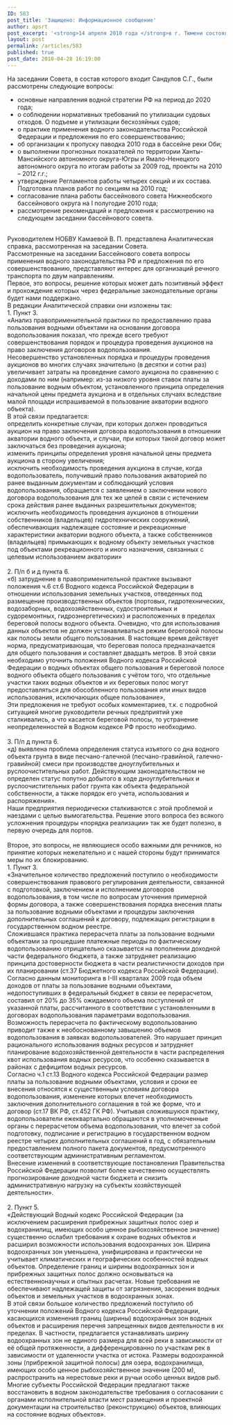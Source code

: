 ```yaml
---
ID: 583
post_title: 'Защищено: Информационное сообщение'
author: apsrt
post_excerpt: '<strong>14 апреля 2010 года </strong>в г. Тюмени состоялось второе заседание бассейнового совета Нижнеобского бассейнового округа, в работе которого принял участие генеральный директор ОАО «Северречфлот»,  член Совета АПСРТ Сандулов С.Г.'
layout: post
permalink: /articles/583
published: true
post_date: 2010-04-28 16:19:00
---
```

На заседании Совета, в состав которого входит Сандулов С.Г.,  были рассмотрены следующие вопросы:<br />
- основные направления водной стратегии РФ на период до 2020 года;<br />
- о соблюдении нормативных требований по утилизации судовых отходов. О подъеме и утилизации бесхозяйных судов;<br />
- о практике применения водного законодательства Российской Федерации и предложения по его совершенствованию;<br />
- об организации к пропуску  паводка 2010 года в бассейне реки Оби;<br />
- о выполнении прогнозных показателей по территории Ханты-Мансийского автономного округа-Югры и Ямало-Ненецкого автономного округа по итогам работы за 2009 год, проекты на 2010 – 2012 г.г.;<br />
- утверждение Регламентов работы четырех секций и их состава. Подготовка планов работ по секциям на 2010 год;<br />
- согласование плана работы бассейнового совета Нижнеобского бассейнового округа на I полугодие 2010 года;<br />
- рассмотрение рекомендаций и предложения к рассмотрению на следующем заседании бассейнового совета.<br />
<br />
Руководителем НОБВУ Камаевой В. П. представлена Аналитическая  справка, рассмотренная на заседании Совета.<br />
Рассмотренные на заседании Бассейнового совета вопросы применения водного законодательства РФ и предложения по его совершенствованию, представляют интерес для организаций речного транспорта по двум направлениям.<br />
Первое, это вопросы, решение которых может дать позитивный эффект и прохождение которых через федеральные законодательные органы будет нами поддержано.<br />
В редакции Аналитической справки они изложены так:<br />
1. Пункт 3.  <br />
«Анализ правоприменительной практики по предоставлению права пользования водными объектами на основании договора водопользования показал, что прежде всего требуют совершенствования порядок и процедура проведения аукционов на право заключения договоров водопользования.<br />
Несовершенство установленных порядка и процедуры проведения аукционов во многих случаях значительно (в десятки и сотни раз) увеличивает затраты на проведение самого аукциона по сравнению с доходами по ним (например:  из-за низкого уровня ставок платы за пользование водным объектом, установленного принципа определения начальной цены предмета аукциона и в отдельных случаях вследствие малой площади испрашиваемой в пользование акватории водного объекта).<br />
В этой связи предлагается:<br />
         определить конкретные случаи, при которых должен проводиться аукцион на право заключения договора водопользования в отношении акватории водного объекта, и случаи, при которых такой договор может заключаться без проведения аукциона; <br />
         изменить принципы  определения уровня начальной цены предмета  аукциона в сторону увеличения; <br />
         исключить необходимость проведения аукциона в случае, когда водопользователь, получивший право пользования акваторией по ранее выданным документам и соблюдающий условия водопользования, обращается с заявлением о заключении нового договора водопользования для тех  же целей в связи с истечением срока действия ранее выданных разрешительных документов;<br />
  исключить необходимость проведения аукционов в отношении собственников (владельцев) гидротехнических сооружений, обеспечивающих надлежащее состояние и рекреационные характеристики акватории водного объекта, а также собственников  (владельцев) примыкающих к водному объекту земельных участков под объектами рекреационного и иного назначения, связанных с целевым использованием акватории»<br />
<br />
2. П/п б и д пункта 6. <br />
«б) затруднение в правоприменительной практике вызывают положения ч.6 ст.6 Водного кодекса Российской Федерации в отношении использования земельных участков, отведенных под размещение производственных объектов (портовых, гидротехнических, водозаборных, водохозяйственных, судостроительных и судоремонтных, гидроэнергетических) и расположенных в пределах береговой полосы водного объекта. Очевидно, что для использования данных объектов не должен устанавливаться режим береговой полосы как полосы земли общего пользования. В настоящее время действует норма, предусматривающая, что береговая полоса предназначается для общего пользования и составляет двадцать метров. В этой связи необходимо уточнить положения Водного кодекса Российской Федерации о водных объектах общего пользования и береговой полосе водного объекта общего пользования с учётом того, что отдельные участки таких водных объектов и их береговых полос могут предоставляться для обособленного пользования или  иных видов использования, исключающих  общее пользование»,  <br />
Эти предложения не требуют особых комментариев, т.к. с подробной ситуацией многие руководители речных предприятий уже  сталкивались, а  что касается береговой полосы, то  устранение  неопределенностей в  Водном кодексе РФ просто необходимо.<br />
          <br />
3. П/п д пункта 6. <br />
«д) выявлена проблема определения статуса изъятого со дна водного объекта грунта в виде песчано-галечной (песчано-гравийной, галечно-гравийной) смеси при производстве дноуглубительных и руслоочистительных работ. Действующим законодательством не определен статус попутно добытого в ходе дноуглубительных и руслоочистительных работ грунта как объекта федеральной собственности, а также порядок его учета, использования и распоряжения».<br />
Наши предприятия периодически сталкиваются с этой проблемой и наездами с целью вымогательства. Решение этого вопроса без всякого усложнения процедуры «порядка реализации» так же будет полезно, в первую очередь для портов.<br />
<br />
Второе, это вопросы, не являющиеся особо важными для речников, но принятие которых нежелательно и с нашей стороны будут  приниматся меры по их блокированию.<br />
1.	Пункт 3. <br />
«Значительное количество предложений поступило о необходимости совершенствования правового регулирования деятельности, связанной с подготовкой,  заключением  и исполнением договоров водопользования, в том числе по вопросам уточнения примерной формы договора, а также совершенствования порядка внесения платы за пользование водными объектами и процедуры заключения дополнительных соглашений к договору, подлежащих регистрации в государственном водном реестре. <br />
Сложившаяся практика перерасчета платы за пользование водными объектами за прошедшие платежные периоды по фактическому водопользованию отрицательно сказывается на пополнении доходной части федерального бюджета, а также затрудняет реализацию принципа достоверности бюджета в части реалистичности доходов при их планировании (ст.37 Бюджетного кодекса Российской Федерации). Согласно данным мониторинга в I-III кварталах 2009 года объем доходов от платы за пользование водными объектами, недопоступивших в федеральный бюджет в связи ее перерасчетом, составил от 20% до 35% ожидаемого объема поступлений от указанной платы, рассчитанного в соответствии с установленными в договорах водопользования параметрами водопользования. Возможность перерасчета по фактическому водопользованию приводит также к необоснованному завышению объемов водопользования в заявках водопользователей. Это нарушает принцип рационального использования водных ресурсов и затрудняет планирование водохозяйственной деятельности в части распределения квот использования водных ресурсов, что особенно сказывается в районах с дефицитом водных ресурсов. <br />
Согласно ч.1 ст.13 Водного кодекса Российской Федерации размер платы за пользование водными объектами, условия и сроки ее внесения относятся к существенным условиям договора водопользования, изменение которых влечет необходимость заключения дополнительного соглашения в той же форме, что и договор (ст.17 ВК РФ, ст.452 ГК РФ). Учитывая сложившуюся практику, водопользователи ежеквартально обращаются в уполномоченные органы с перерасчетом объема водопользования, что влечет за собой подготовку, подписание и регистрацию в государственном водном реестре четырех дополнительных соглашений в год, с обязательным предоставлением полного пакета документов, предусмотренного соответствующим административным регламентом.<br />
Внесение изменений в соответствующие постановления Правительства Российской Федерации позволит более качественно осуществлять прогнозирование доходной части бюджета и снизить административную нагрузку на субъекты хозяйствующей деятельности».<br />
<br />
2. Пункт 5. <br />
«Действующий Водный кодекс Российской Федерации (за исключением расширения прибрежных защитных полос озер и водохранилищ, имеющих особо ценное рыбохозяйственное значение) существенно ослабил требования к охране водных объектов и расширил возможности использования водоохранных зон. Ширина водоохранных зон уменьшена, унифицирована и практически не учитывает климатических и географических особенностей водных объектов. Определение границ и ширины водоохранных зон и прибрежных защитных полос должно основываться на естественнонаучных и опытных расчетах. Новые требования не обеспечивают надлежащей защиты от загрязнения, засорения водных объектов и земельных участков в водоохранных зонах.<br />
В этой связи большое количество предложений поступило  об уточнении положений Водного кодекса Российской Федерации, касающихся изменения границ (ширины) водоохранных зон водных объектов и расширения перечня запрещенных видов деятельности в их пределах. В частности, предлагается устанавливать ширину водоохранных зон не единого размера для всей реки в зависимости от её общей протяженности, а дифференцированно по участкам рек в зависимости от удаленности участка от  истока. Размеры водоохранной зоны (прибрежной защитной полосы) для озера, водохранилища, имеющих особо ценное рыбохозяйственное значение (200 м), распространить на нерестовые реки и ручьи особо ценных видов рыб. Многие субъекты Российской Федерации предлагают также восстановить в водном законодательстве требования о согласовании с органами исполнительной власти мест размещения и проектной документации на строительство (реконструкцию) объектов, влияющих на состояние водных объектов».